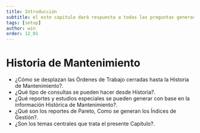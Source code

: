 ```yaml
---
title: Introducción
subtitle: el este capitulo dará respuesta a todas las preguntas generadas de la seccion historia de mantenimiento archivada
tags: [setup]
author: win
order: 12_01
---
```

# Historia de Mantenimiento

- ¿Cómo se desplazan las Órdenes de Trabajo cerradas hasta la Historia de Mantenimiento?.
- ¿Qué tipo de consultas se pueden hacer desde Historia?.
- ¿Qué reportes y estudios especiales se pueden generar con base en la información Histórica de  Mantenimiento?.
- ¿Qué son los reportes de Pareto,  Como se generan los Índices de Gestión?.
- ¿Son los temas centrales que trata el presente Capítulo?.
